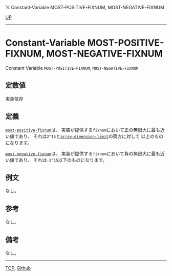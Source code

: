 % Constant-Variable MOST-POSITIVE-FIXNUM, MOST-NEGATIVE-FIXNUM

[UP](12.2.html)  

---

# Constant-Variable **MOST-POSITIVE-FIXNUM, MOST-NEGATIVE-FIXNUM**


Constant Variable `MOST-POSITIVE-FIXNUM`, `MOST-NEGATIVE-FIXNUM`


## 定数値

実装依存


## 定義

[`most-positive-fixnum`](12.2.most-positive-fixnum.html)は、
実装が提供する`fixnum`において正の無限大に最も近い値であり、
それは`2^15`と[`array-dimension-limit`](15.2.array-dimension-limit.html)の両方に対して
以上のものになります。

[`most-negative-fixnum`](12.2.most-positive-fixnum.html)は、
実装が提供する`fixnum`において負の無限大に最も近い値であり、
それは`-2^15`以下のものになります。


## 例文

なし。


## 参考

なし。


## 備考

なし。


---
[TOP](index.html),  [Github](https://github.com/nptcl/npt-japanese)

